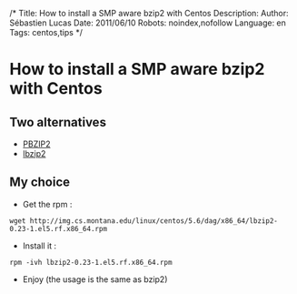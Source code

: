 /*
Title: How to install a SMP aware bzip2 with Centos
Description: 
Author: Sébastien Lucas
Date: 2011/06/10
Robots: noindex,nofollow
Language: en
Tags: centos,tips
*/
# How to install a SMP aware bzip2 with Centos

## Two alternatives
*	[PBZIP2](http://www.compression.ca/pbzip2/)
*	[lbzip2](http://www.linuxinsight.com/lbzip2-parallel-bzip2-utility.html)

## My choice

*	Get the rpm :
```
wget http://img.cs.montana.edu/linux/centos/5.6/dag/x86_64/lbzip2-0.23-1.el5.rf.x86_64.rpm
```
*	Install it :
```
rpm -ivh lbzip2-0.23-1.el5.rf.x86_64.rpm
```
*	Enjoy (the usage is the same as bzip2)






